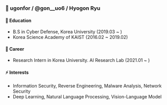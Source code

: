 ### 👋 ugonfor / @gon__uo6 / Hyogon Ryu

#### 🔭 Education
- B.S in Cyber Defense, Korea University  (2019.03 ~ )
- Korea Science Academy of KAIST     (2016.02 ~ 2019.02)
  
#### 👯 Career
- Research Intern in Korea University. AI Research Lab  (2021.01 ~ )

#### ⚡ Interests
- Information Security, Reverse Engineering, Malware Analysis, Network Security
- Deep Learning, Natural Language Processing, Vision-Language Model


<!--
**ugonfor/ugonfor** is a ✨ _special_ ✨ repository because its `README.md` (this file) appears on your GitHub profile.

Here are some ideas to get you started:

- 🔭 I’m currently working on ...
- 🌱 I’m currently learning ...
- 👯 I’m looking to collaborate on ...
- 🤔 I’m looking for help with ...
- 💬 Ask me about ...
- 📫 How to reach me: ...
- 😄 Pronouns: ...
- ⚡ Fun fact: ...
-->
